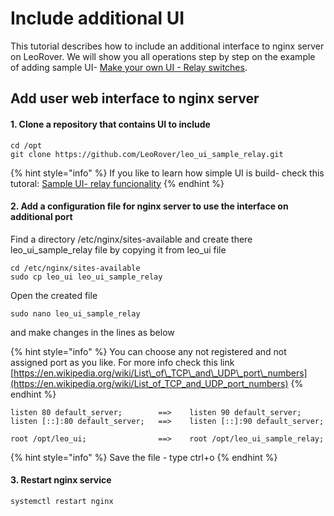 # Include additional UI

This tutorial describes how to include an additional interface to nginx server on LeoRover. We will show you all operations step by step on the example of adding sample UI- [Make your own UI - Relay switches](/@leorover/s/leorover/~/drafts/-LvFY6eH5l95n1mjfabo/addons-manuals/control-4-relays/sample-ui-relay-funcionality). 

## Add user web interface to nginx server

#### 1. Clone a repository that contains UI to include

```text
cd /opt
git clone https://github.com/LeoRover/leo_ui_sample_relay.git
```

{% hint style="info" %}
If you like to learn how simple UI is build- check this tutoral: [Sample UI- relay funcionality](sample-ui-relay-funcionality.md)
{% endhint %}

#### 2. Add a configuration file for nginx server to use the interface on additional port

Find a directory /etc/nginx/sites-available and create there leo\_ui\_sample\_relay file by copying it from leo\_ui file

```text
cd /etc/nginx/sites-available
sudo cp leo_ui leo_ui_sample_relay
```

Open the created file

```text
sudo nano leo_ui_sample_relay 
```

and make changes in the lines as below

{% hint style="info" %}
You can choose any not registered and not assigned port as you like. For more info check this link [https://en.wikipedia.org/wiki/List\_of\_TCP\_and\_UDP\_port\_numbers](https://en.wikipedia.org/wiki/List_of_TCP_and_UDP_port_numbers)
{% endhint %}

```text
listen 80 default_server;        ==>    listen 90 default_server;
listen [::]:80 default_server;   ==>    listen [::]:90 default_server;

root /opt/leo_ui;                ==>    root /opt/leo_ui_sample_relay;
```

{% hint style="info" %}
Save the file - type ctrl+o 
{% endhint %}

#### 3. Restart nginx service

```text
systemctl restart nginx
```

## 

